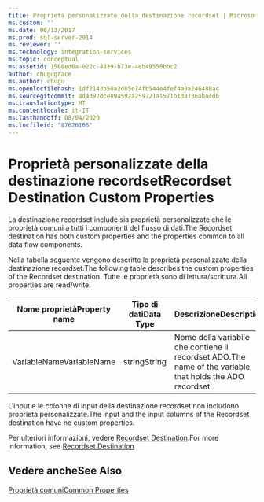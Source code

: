 ```yaml
---
title: Proprietà personalizzate della destinazione recordset | Microsoft Docs
ms.custom: ''
ms.date: 06/13/2017
ms.prod: sql-server-2014
ms.reviewer: ''
ms.technology: integration-services
ms.topic: conceptual
ms.assetid: 1568ed6a-022c-4839-b73e-4eb49558bbc2
author: chugugrace
ms.author: chugu
ms.openlocfilehash: 1df2143b50a2d85e74fb544e4fef4a0a246488a4
ms.sourcegitcommit: ad4d92dce894592a259721a1571b1d8736abacdb
ms.translationtype: MT
ms.contentlocale: it-IT
ms.lasthandoff: 08/04/2020
ms.locfileid: "87626165"
---
```

# <a name="recordset-destination-custom-properties"></a><span data-ttu-id="ab9cb-102">Proprietà personalizzate della destinazione recordset</span><span class="sxs-lookup"><span data-stu-id="ab9cb-102">Recordset Destination Custom Properties</span></span>
  <span data-ttu-id="ab9cb-103">La destinazione recordset include sia proprietà personalizzate che le proprietà comuni a tutti i componenti del flusso di dati.</span><span class="sxs-lookup"><span data-stu-id="ab9cb-103">The Recordset destination has both custom properties and the properties common to all data flow components.</span></span>  
  
 <span data-ttu-id="ab9cb-104">Nella tabella seguente vengono descritte le proprietà personalizzate della destinazione recordset.</span><span class="sxs-lookup"><span data-stu-id="ab9cb-104">The following table describes the custom properties of the Recordset destination.</span></span> <span data-ttu-id="ab9cb-105">Tutte le proprietà sono di lettura/scrittura.</span><span class="sxs-lookup"><span data-stu-id="ab9cb-105">All properties are read/write.</span></span>  
  
|<span data-ttu-id="ab9cb-106">Nome proprietà</span><span class="sxs-lookup"><span data-stu-id="ab9cb-106">Property name</span></span>|<span data-ttu-id="ab9cb-107">Tipo di dati</span><span class="sxs-lookup"><span data-stu-id="ab9cb-107">Data Type</span></span>|<span data-ttu-id="ab9cb-108">Descrizione</span><span class="sxs-lookup"><span data-stu-id="ab9cb-108">Description</span></span>|  
|-------------------|---------------|-----------------|  
|<span data-ttu-id="ab9cb-109">VariableName</span><span class="sxs-lookup"><span data-stu-id="ab9cb-109">VariableName</span></span>|<span data-ttu-id="ab9cb-110">string</span><span class="sxs-lookup"><span data-stu-id="ab9cb-110">String</span></span>|<span data-ttu-id="ab9cb-111">Nome della variabile che contiene il recordset ADO.</span><span class="sxs-lookup"><span data-stu-id="ab9cb-111">The name of the variable that holds the ADO recordset.</span></span>|  
  
 <span data-ttu-id="ab9cb-112">L'input e le colonne di input della destinazione recordset non includono proprietà personalizzate.</span><span class="sxs-lookup"><span data-stu-id="ab9cb-112">The input and the input columns of the Recordset destination have no custom properties.</span></span>  
  
 <span data-ttu-id="ab9cb-113">Per ulteriori informazioni, vedere [Recordset Destination](recordset-destination.md).</span><span class="sxs-lookup"><span data-stu-id="ab9cb-113">For more information, see [Recordset Destination](recordset-destination.md).</span></span>  
  
## <a name="see-also"></a><span data-ttu-id="ab9cb-114">Vedere anche</span><span class="sxs-lookup"><span data-stu-id="ab9cb-114">See Also</span></span>  
 [<span data-ttu-id="ab9cb-115">Proprietà comuni</span><span class="sxs-lookup"><span data-stu-id="ab9cb-115">Common Properties</span></span>](../common-properties.md)  
  
  
